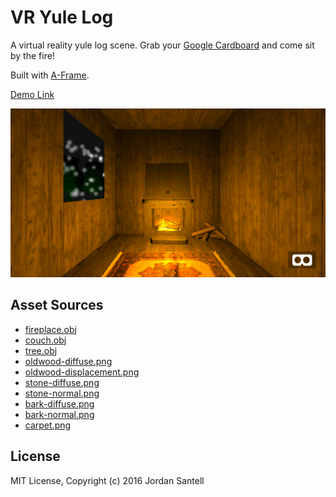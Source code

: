 # VR Yule Log

A virtual reality yule log scene. Grab your [Google Cardboard](https://vr.google.com/cardboard/) and come sit by the fire!

Built with [A-Frame](https://aframe.io).

[Demo Link](https://jsantell.github.io/webvr-demos/yulelog)

![VR Yule Log](img/yulelog.gif)

## Asset Sources

* [fireplace.obj](http://www.turbosquid.com/3d-models/free-fireplace-3d-model/983390)
* [couch.obj](http://www.turbosquid.com/FullPreview/Index.cfm/ID/587657)
* [tree.obj](http://www.turbosquid.com/FullPreview/Index.cfm/ID/632056)
* [oldwood-diffuse.png](http://www.textures.com/download/3dscans0055/127567)
* [oldwood-displacement.png](http://www.textures.com/download/3dscans0055/127567)
* [stone-diffuse.png](http://www.textures.com/download/3dscans0077/128145)
* [stone-normal.png](http://www.textures.com/download/3dscans0077/128145)
* [bark-diffuse.png](http://www.textures.com/download/3dscans0053/127524)
* [bark-normal.png](http://www.textures.com/download/3dscans0053/127524)
* [carpet.png](http://www.textures.com/download/persiancarpets0035/22092)

## License

MIT License, Copyright (c) 2016 Jordan Santell
